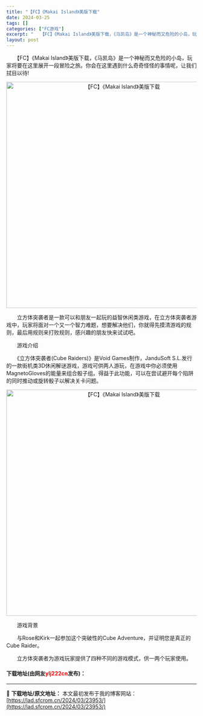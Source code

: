 ```yaml
---
title: "【FC】《Makai Island》美版下载"
date: 2024-03-25
tags: []
categories: ["FC游戏"]
excerpt: "　　【FC】《Makai Island》美版下载，《马凯岛》是一个神秘而又危险的小岛，玩家将要在这里展开一段冒险之旅。你会在这里遇到什么奇奇怪怪的事情呢，让我们拭目以待! 　　立方体突袭者是一款可以和朋友一起玩的益智休闲类游戏，在立方体突袭者游戏中，玩家将面对一个又一个智力难题，想要解决他们，你就得&hellip;"
layout: post
---
```


 <p>　　【FC】《Makai Island》美版下载，《马凯岛》是一个神秘而又危险的小岛，玩家将要在这里展开一段冒险之旅。你会在这里遇到什么奇奇怪怪的事情呢，让我们拭目以待!</p> <p align="center"><img align="" border="0" src="https://lad.sfcrom.cn/wp-content/uploads/2024/03/20240325_660195efe5c77.png" width="599" alt="【FC】《Makai Island》美版下载" /></p> <p>　　立方体突袭者是一款可以和朋友一起玩的益智休闲类游戏，在立方体突袭者游戏中，玩家将面对一个又一个智力难题，想要解决他们，你就得先摸清游戏的规则，最后用规则来打败规则，感兴趣的朋友快来试试吧。</p> <p>　　游戏介绍</p> <p>　　《立方体突袭者(Cube Raiders)》是Void Games制作，JanduSoft S.L.发行的一款街机类3D休闲解谜游戏，游戏可供两人游玩，在游戏中你必须使用MagnetoGloves的能量来组合骰子组。得益于此功能，可以在尝试避开每个陷阱的同时推动或旋转骰子以解决关卡问题。</p> <p align="center"><img align="" border="0" src="https://lad.sfcrom.cn/wp-content/uploads/2024/03/20240325_660195f17c584.png" width="599" alt="【FC】《Makai Island》美版下载" /></p> <p>　　游戏背景</p> <p>　　与Rose和Kirk一起参加这个突破性的Cube Adventure，并证明您是真正的Cube Raider。</p> <p>　　立方体突袭者为游戏玩家提供了四种不同的游戏模式，供一两个玩家使用。</p> <p><h4>下载地址(由网友<font color="red">ylj222cn</font>发布)：</h4></p> 

---
📖 **下载地址/原文地址：** 本文最初发布于我的博客网站：[https://lad.sfcrom.cn/2024/03/23953/](https://lad.sfcrom.cn/2024/03/23953/)
